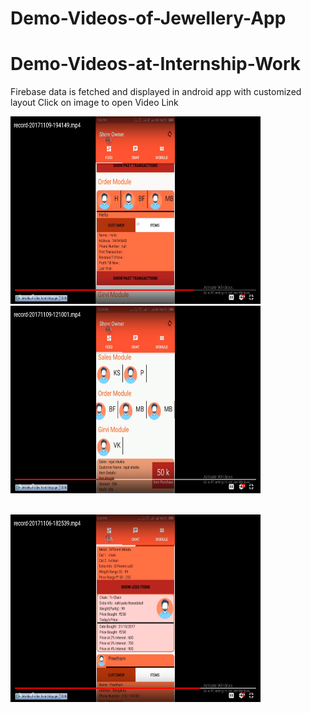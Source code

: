 # Demo-Videos-of-Jewellery-App

# Demo-Videos-at-Internship-Work
Firebase data is fetched and displayed in android app with customized layout
Click on image to open 
Video Link

<a href = 'https://drive.google.com/open?id=1EEggrBdBVQm0UdjYg2h8_bTe9Zwwa0j7'><img  width = '400' height = '300' 
src = 'https://github.com/kushagrasaxenaknit/Demo-Videos-of-Jewellery-App/blob/master/Screenshot%20(46).png' /> </a>
<a href = 'https://drive.google.com/open?id=1xLGwpA3j2_7roB54uT9dDMwngaiRASWZ'><img  width = '400' height = '300' 
src = 'https://github.com/kushagrasaxenaknit/Demo-Videos-of-Jewellery-App/blob/master/Screenshot%20(44).png' /> </a>

<br>
<a href = 'https://drive.google.com/open?id=1t2c7gHouWCX80peeUc2JnfxD8I0GsvhN'><img  width = '400' height = '300' 
src = 'https://github.com/kushagrasaxenaknit/Demo-Videos-of-Jewellery-App/blob/master/Screenshot%20(45).png' /> </a>
